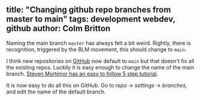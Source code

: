 title: "Changing github repo branches from master to main"
tags: development webdev, github
author: Colm Britton
--------------------

Naming the main branch `master` has always felt a bit weird. Rightly, there is recognition, triggered by the BLM movement, this should change to `main`.

I think new repositories on [GitHub](https://github.com) now default to `main` but that doesn't fix all the existing repos. Luckily it is easy enough to change the name of the main branch. [Steven Mortimor has an easy to follow 5 step tutorial](https://stevenmortimer.com/5-steps-to-change-github-default-branch-from-master-to-main/).

<div class="cj-note__update">
It is now easy to do all this on GitHub. Go to <i>repo</i> -> <i>settings</i> -> <i>branches</i>, and edit the name of the default branch.
</div>
